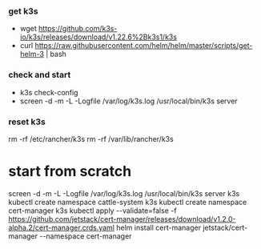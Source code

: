 
### get k3s

- wget https://github.com/k3s-io/k3s/releases/download/v1.22.6%2Bk3s1/k3s
- curl https://raw.githubusercontent.com/helm/helm/master/scripts/get-helm-3 | bash

### check and start
- k3s check-config
- screen -d -m -L -Logfile /var/log/k3s.log /usr/local/bin/k3s server

### reset k3s
rm -rf /etc/rancher/k3s
rm -rf /var/lib/rancher/k3s

# start from scratch
screen -d -m -L -Logfile /var/log/k3s.log /usr/local/bin/k3s server
k3s kubectl create namespace cattle-system
k3s kubectl create namespace cert-manager
k3s kubectl apply --validate=false -f https://github.com/jetstack/cert-manager/releases/download/v1.2.0-alpha.2/cert-manager.crds.yaml
helm install cert-manager jetstack/cert-manager --namespace cert-manager